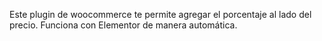 Este plugin de woocommerce te permite agregar el porcentaje al lado del precio. Funciona con Elementor de manera automática.
